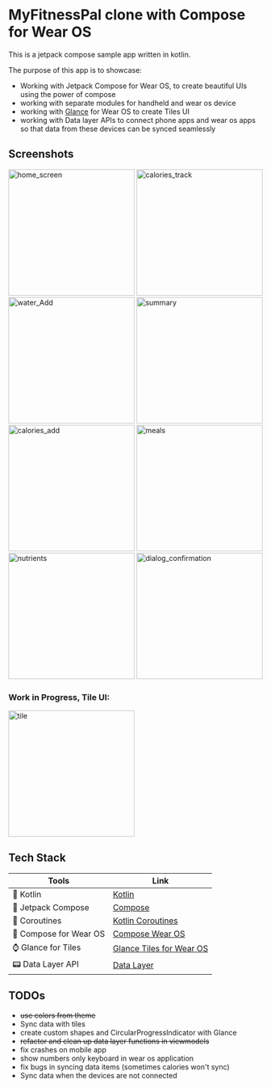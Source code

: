# MyFitnessPal clone with Compose for Wear OS

This is a jetpack compose sample app written in kotlin.

The purpose of this app is to showcase:

- Working with Jetpack Compose for Wear OS, to create beautiful UIs using the power of compose
- working with separate modules for handheld and wear os device
- working
  with [Glance](https://developer.android.com/jetpack/androidx/releases/glance)
  for Wear OS to create Tiles UI
- working with Data layer APIs to connect phone apps and wear os apps so that data from these
  devices can be synced seamlessly

## Screenshots

<img src = "https://user-images.githubusercontent.com/111345322/196186237-13d51718-9db3-475d-8a5c-43bacb9ae1d6.gif" alt="home_screen" height = 250> <img width="250" alt="calories_track" src="https://user-images.githubusercontent.com/111345322/196179357-bb760e38-cff3-4e4c-99aa-048e52503215.png"> <img width="250" alt="water_Add" src="https://user-images.githubusercontent.com/111345322/196179402-fccb4334-5295-4814-a918-075c6106df32.png"> <img width="250" alt="summary" src="https://user-images.githubusercontent.com/111345322/196330652-020ce51c-f354-4bae-b4bf-f7e62884aeb2.png"> <img width="250" alt="calories_add" src="https://user-images.githubusercontent.com/111345322/196179426-25a266fb-4e96-4734-a1a1-69caf032b25f.png"> <img width="250" alt="meals" src="https://user-images.githubusercontent.com/111345322/196179460-61b0626b-6efb-48e4-9ffb-d2d6f64d5cd8.png"> <img width="250" alt="nutrients" src="https://user-images.githubusercontent.com/111345322/196328056-6df0b05f-d55e-410a-bc78-7fe2d8869608.gif"> <img width="250" alt="dialog_confirmation" src="https://user-images.githubusercontent.com/111345322/196179475-ac41ba1e-5dd6-4d43-89e6-5687b4119f4e.png">

### Work in Progress, Tile UI:

<img width="250" alt="tile" src="https://user-images.githubusercontent.com/111345322/196179495-c56c4a2c-c3ed-42a7-8da0-8649e12d1aef.png">

## Tech Stack

| Tools                  | Link                                                                                                                   |
|------------------------|------------------------------------------------------------------------------------------------------------------------|
| 🤖 Kotlin              | [Kotlin](https://kotlinlang.org/)                                                                                      |
| 💚 Jetpack Compose     | [Compose](https://developer.android.com/jetpack/compose)                                                               |
| 🌊 Coroutines          | [Kotlin Coroutines](https://developer.android.com/kotlin/coroutines)                                                   |
| 💚 Compose for Wear OS | [Compose Wear OS](https://developer.android.com/training/wearables/compose)                                            |
| ⌚️ Glance for Tiles    | [Glance Tiles for Wear OS](https://android-developers.googleblog.com/2022/01/announcing-glance-tiles-for-wear-os.html) |
| 📟 Data Layer API      | [Data Layer](https://developer.android.com/training/wearables/data/data-layer)                                         |

## TODOs

- ~~use colors from theme~~
- Sync data with tiles
- create custom shapes and CircularProgressIndicator with Glance
- ~~refactor and clean up data layer functions in viewmodels~~
- fix crashes on mobile app
- show numbers only keyboard in wear os application
- fix bugs in syncing data items (sometimes calories won't sync)
- Sync data when the devices are not connected